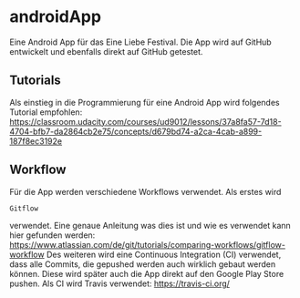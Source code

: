 # androidApp
Eine Android App für das Eine Liebe Festival. Die App wird auf GitHub entwickelt und ebenfalls direkt auf GitHub getestet.

## Tutorials
Als einstieg in die Programmierung für eine Android App wird folgendes Tutorial empfohlen: https://classroom.udacity.com/courses/ud9012/lessons/37a8fa57-7d18-4704-bfb7-da2864cb2e75/concepts/d679bd74-a2ca-4cab-a899-187f8ec3192e

## Workflow
Für die App werden verschiedene Workflows verwendet. Als erstes wird
```
Gitflow 
```
verwendet. Eine genaue Anleitung was dies ist und wie es verwendet kann hier gefunden werden: https://www.atlassian.com/de/git/tutorials/comparing-workflows/gitflow-workflow
Des weiteren wird eine Continuous Integration (CI) verwendet, dass alle Commits, die gepushed werden auch wirklich gebaut werden können. Diese wird später auch die App direkt auf den Google Play Store pushen. Als CI wird Travis verwendet: https://travis-ci.org/

